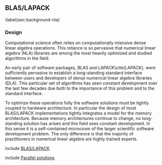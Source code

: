 
BLAS/LAPACK
-----------

\label{sec:background-nla}

### Design

Computational science often relies on computationally intensive dense linear algebra operations.  This reliance is so pervasive that numerical linear algebra (NLA) libraries are among the most heavily optimized and studied algorithms in the field.  

An early pair of software packages, BLAS and LAPACK\cite{LAPACK}, were sufficiently pervasive to establish a long-standing standard interface between users and developers of dense numerical linear algebra libraries (DLA).  This particular set of algorithms has seen constant development over the last few decades due both to the importance of this problem and to the standard interface.

To optimize these operations fully the software solutions must be tightly coupled to hardware architecture.  In particular the design of most BLAS/LAPACK implementations tightly integrates a model for the memory architecture.  Because memory architectures continue to change, no long-standing solution has arisen and this field sees constant development.  In this sense it is a self-contained microcosm of the larger scientific software development problem.  The only difference is that the majority of practitioners in numerical linear algebra are highly trained experts.

include [BLAS/LAPACK](blas-lapack.md)

include [Parallel solutions](blas-lapack-implementations.md)
